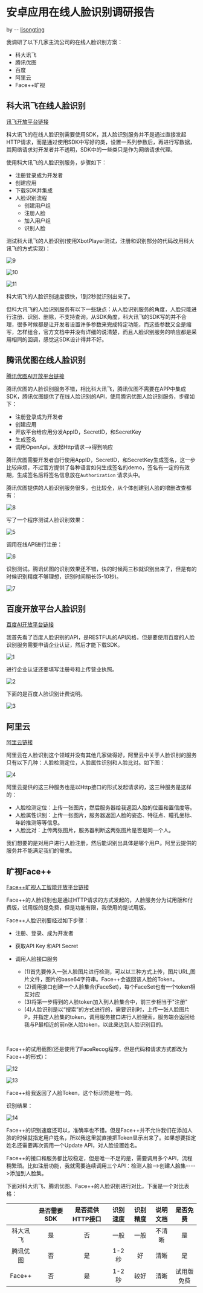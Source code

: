 # 安卓应用在线人脸识别调研报告

by  --  [lisongting](https://github.com/lisongting)

我调研了以下几家主流公司的在线人脸识别方案：

* 科大讯飞
* 腾讯优图
* 百度
* 阿里云
* Face++旷视

## 科大讯飞在线人脸识别

[讯飞开放平台链接](http://www.xfyun.cn/)

科大讯飞的在线人脸识别需要使用SDK，其人脸识别服务并不是通过直接发起HTTP请求，而是通过使用SDK中写好的类，设置一系列参数后，再进行写数据，其网络请求对开发者并不透明，SDK中的一些类只是作为网络请求代理。

使用科大讯飞的人脸识别服务，步骤如下：

* 注册登录成为开发者
* 创建应用
* 下载SDK并集成
* 人脸识别流程
  * 创建用户组
  * 注册人脸
  * 加入用户组
  * 识别人脸

测试科大讯飞的人脸识别(使用XbotPlayer测试，注册和识别部分的代码改用科大讯飞的方式实现)：

![9](images/faceRecog/9.jpg)



![10](images/faceRecog/10.jpg)

![11](images/faceRecog/11.jpg)

科大讯飞的人脸识别速度很快，1到2秒就识别出来了。

但科大讯飞的人脸识别服务有以下一些缺点：从人脸识别服务的角度，人脸只能进行注册、识别、删除，不支持查询。从SDK角度，科大讯飞的SDK写的并不合理，很多时候都是让开发者设置许多参数来完成特定功能，而这些参数又全是缩写，怎样组合，官方文档中并没有详细的说清楚，而且人脸识别服务的响应都是采用相同的回调，感觉这SDK设计得并不好。



## 腾讯优图在线人脸识别

[腾讯优图AI开放平台链接](http://open.youtu.qq.com)

腾讯优图的人脸识别服务不错，相比科大讯飞，腾讯优图不需要在APP中集成SDK，腾讯优图提供了在线人脸识别的API，使用腾讯优图人脸识别服务，步骤如下：

* 注册登录成为开发者
* 创建应用
* 开放平台给应用分发AppID，SecretID，和SecretKey
* 生成签名
* 调用OpenApi，发起Http请求-->得到响应 

腾讯优图需要开发者自行使用AppID，SecretID，和SecretKey生成签名，这一步比较麻烦，不过官方提供了各种语言如何生成签名的demo，签名有一定的有效期，生成签名后将签名信息放在`Authorization` 请求头中。

腾讯优图提供的人脸识别服务很多，也比较全，从个体创建到人脸的增删改查都有：

![8](images/faceRecog/8.jpg)

写了一个程序测试人脸识别效果：

![5](images/faceRecog/5.jpg)

调用在线API进行注册：

![6](images/faceRecog/6.jpg)

识别测试。腾讯优图的识别效果还不错，快的时候两三秒就识别出来了，但是有的时候识别精度不够理想，识别时间稍长(5-10秒)。

![7](images/faceRecog/7.jpg)



## 百度开放平台人脸识别

[百度AI开放平台链接](http://ai.baidu.com/)

我首先看了百度人脸识别的API，是RESTFUL的API风格，但是要使用百度的人脸识别服务需要申请企业认证，然后才能下载SDK。

![1](images/faceRecog/1.jpg)

进行企业认证还要填写注册号和上传营业执照。

![2](images/faceRecog/2.jpg)

下面的是百度人脸识别计费说明。

![3](images/faceRecog/3.jpg)



## 阿里云

[阿里云链接](https://www.aliyun.com/)

阿里云在人脸识别这个领域并没有其他几家做得好，阿里云中关于人脸识别的服务只有以下几种：人脸检测定位，人脸属性识别和人脸比对。如下图：

![4](images/faceRecog/4.jpg)

阿里云提供的这三种服务也是以Http接口的形式发起请求的，这三种服务是这样的：

* 人脸检测定位：上传一张图片，然后服务器给我返回人脸的位置和置信度等。
* 人脸属性识别：上传一张图片，服务器返回人脸的姿态、特征点、瞳孔坐标、年龄推测等等信息。
* 人脸比对：上传两张图片，服务器判断这两张图片是否是同一个人。

我们想要的是对用户进行人脸注册，然后能识别出具体是哪个用户。阿里云提供的服务并不能满足我们的需求。



##  旷视Face++ 

[Face++旷视人工智能开放平台链接](https://www.faceplusplus.com.cn)

Face++的人脸识别也是通过HTTP请求的方式发起的，人脸服务分为试用版和付费版，试用版的是免费，但是功能有限，我使用的是试用版。

Face++人脸识别要经过如下步骤：

* 注册、登录、成为开发者

* 获取API Key 和API Secret

* 调用人脸接口服务

  * (1)首先要传入一张人脸图片进行检测，可以以三种方式上传，图片URL,图片文件，图片的base64字符串。Face++会返回该人脸的Token。
  * (2)调用接口创建一个人脸集合(FaceSet)，每个FaceSet也有一个token相互对应
  * (3)将第一步得到的人脸token加入到人脸集合中，前三步相当于"注册"
  * (4)人脸识别是以“搜索”的方式进行的，需要识别时，上传一张人脸图片P，并指定人脸集的token，调用服务接口进行人脸搜索，服务端会返回给我与P最相近的前n张人脸token，以此来达到人脸识别目的。

  ​

Face++的试用截图(还是使用了FaceRecog程序，但是代码和请求方式都改为Face++的形式)：

![12](images/faceRecog/12.jpg)



![13](images/faceRecog/13.jpg)



Face++给我返回了人脸Token，这个标识符是唯一的。

识别结果：

![14](images/faceRecog/14.jpg)

Face++的识别速度还可以，准确率也不错。但是Face++并不允许我们在添加人脸的时候就指定用户姓名，所以我这里就直接把Token显示出来了。如果想要指定姓名还需要再次调用一个Update API，对人脸设置姓名。

Face++的接口和服务都比较稳定，但是唯一不足的是，需要调用多个API，流程稍繁琐。比如注册功能，我就需要连续调用三个API：检测人脸-->创建人脸集---->添加到人脸集。

下面对科大讯飞、腾讯优图、Face++的人脸识别进行对比，下面是一个对比表格：

|        | 是否需要SDK | 是否提供HTTP接口 | 识别速度 | 识别精度 | 说明文档 | 是否免费  |
| :----: | :-----: | :--------: | :--: | :--: | :--: | :---: |
|  科大讯飞  |    是    |     否      |  一般  |  一般  | 不清晰  |   是   |
|  腾讯优图  |    否    |     是      | 1-2秒 |  好   |  清晰  |   是   |
| Face++ |    否    |     是      | 1-2秒 |  较好  |  清晰  | 试用版免费 |



